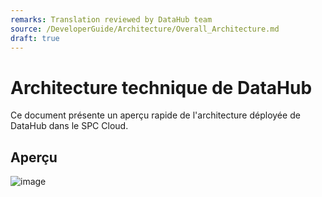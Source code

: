 ```yaml
---
remarks: Translation reviewed by DataHub team
source: /DeveloperGuide/Architecture/Overall_Architecture.md
draft: true
---
```


# Architecture technique de DataHub

Ce document présente un aperçu rapide de l'architecture déployée de DataHub dans le SPC Cloud.

## Aperçu
![image](https://user-images.githubusercontent.com/3179656/210837113-72cf41d6-3189-4e8b-b6b9-aaa03adc26f0.png)

